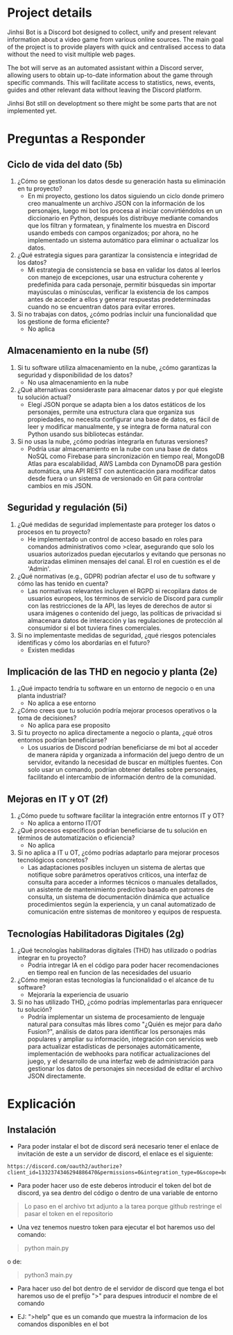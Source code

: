 # Project details

Jinhsi Bot is a Discord bot designed to collect, unify and present relevant information about a video game from various online sources. The main goal of the project is to provide players with quick and centralised access to data without the need to visit multiple web pages.

The bot will serve as an automated assistant within a Discord server, allowing users to obtain up-to-date information about the game through specific commands. This will facilitate access to statistics, news, events, guides and other relevant data without leaving the Discord platform.

Jinhsi Bot still on developtment so there might be some parts that are not implemented yet.

# Preguntas a Responder

## Ciclo de vida del dato (5b)
1. ¿Cómo se gestionan los datos desde su generación hasta su eliminación en tu proyecto?
   - En mi proyecto, gestiono los datos siguiendo un ciclo donde primero creo manualmente un archivo JSON con la información de los personajes, luego mi bot los procesa al iniciar convirtiéndolos en un diccionario en Python, después los distribuye mediante comandos que los filtran y formatean, y finalmente los muestra en Discord usando embeds con campos organizados; por ahora, no he implementado un sistema automático para eliminar o actualizar los datos.
2. ¿Qué estrategia sigues para garantizar la consistencia e integridad de los datos?
   - Mi estrategia de consistencia se basa en validar los datos al leerlos con manejo de excepciones, usar una estructura coherente y predefinida para cada personaje, permitir búsquedas sin importar mayúsculas o minúsculas, verificar la existencia de los campos antes de acceder a ellos y generar respuestas predeterminadas cuando no se encuentran datos para evitar errores.
3. Si no trabajas con datos, ¿cómo podrías incluir una funcionalidad que los gestione de forma eficiente?
   - No aplica

## Almacenamiento en la nube (5f)
1. Si tu software utiliza almacenamiento en la nube, ¿cómo garantizas la seguridad y disponibilidad de los datos?
   - No usa almacenamiento en la nube
2. ¿Qué alternativas consideraste para almacenar datos y por qué elegiste tu solución actual?
   - Elegí JSON porque se adapta bien a los datos estáticos de los personajes, permite una estructura clara que organiza sus propiedades, no necesita configurar una base de datos, es fácil de leer y modificar manualmente, y se integra de forma natural con Python usando sus bibliotecas estándar.
3. Si no usas la nube, ¿cómo podrías integrarla en futuras versiones?
   - Podría usar almacenamiento en la nube con una base de datos NoSQL como Firebase para sincronización en tiempo real, MongoDB Atlas para escalabilidad, AWS Lambda con DynamoDB para gestión automática, una API REST con autenticación para modificar datos desde fuera o un sistema de versionado en Git para controlar cambios en mis JSON.

## Seguridad y regulación (5i)
1. ¿Qué medidas de seguridad implementaste para proteger los datos o procesos en tu proyecto?
   - He implementado un control de acceso basado en roles para comandos administrativos como >clear, asegurando que solo los usuarios autorizados puedan ejecutarlos y evitando que personas no autorizadas eliminen mensajes del canal. El rol en cuestión es el de 'Admin'.
2. ¿Qué normativas (e.g., GDPR) podrían afectar el uso de tu software y cómo las has tenido en cuenta?
   - Las normativas relevantes incluyen el RGPD si recopilara datos de usuarios europeos, los términos de servicio de Discord para cumplir con las restricciones de la API, las leyes de derechos de autor si usara imágenes o contenido del juego, las políticas de privacidad si almacenara datos de interacción y las regulaciones de protección al consumidor si el bot tuviera fines comerciales.
3. Si no implementaste medidas de seguridad, ¿qué riesgos potenciales identificas y cómo los abordarías en el futuro?
   - Existen medidas

## Implicación de las THD en negocio y planta (2e)
1. ¿Qué impacto tendría tu software en un entorno de negocio o en una planta industrial?
   - No aplica a ese entorno
2. ¿Cómo crees que tu solución podría mejorar procesos operativos o la toma de decisiones?
   - No aplica para ese proposito
3. Si tu proyecto no aplica directamente a negocio o planta, ¿qué otros entornos podrían beneficiarse?
   - Los usuarios de Discord podrían beneficiarse de mi bot al acceder de manera rápida y organizada a información del juego dentro de un servidor, evitando la necesidad de buscar en múltiples fuentes. Con solo usar un comando, podrían obtener detalles sobre personajes, facilitando el intercambio de información dentro de la comunidad.

## Mejoras en IT y OT (2f)
1. ¿Cómo puede tu software facilitar la integración entre entornos IT y OT?
   - No aplica a entorno IT/OT
2. ¿Qué procesos específicos podrían beneficiarse de tu solución en términos de automatización o eficiencia?
   - No aplica
3. Si no aplica a IT u OT, ¿cómo podrías adaptarlo para mejorar procesos tecnológicos concretos?
   - Las adaptaciones posibles incluyen un sistema de alertas que notifique sobre parámetros operativos críticos, una interfaz de consulta para acceder a informes técnicos o manuales detallados, un asistente de mantenimiento predictivo basado en patrones de consulta, un sistema de documentación dinámica que actualice procedimientos según la experiencia, y un canal automatizado de comunicación entre sistemas de monitoreo y equipos de respuesta.

## Tecnologías Habilitadoras Digitales (2g)
1. ¿Qué tecnologías habilitadoras digitales (THD) has utilizado o podrías integrar en tu proyecto?
   - Podria intregar IA en el código para poder hacer recomendaciones en tiempo real en funcion de las necesidades del usuario
2. ¿Cómo mejoran estas tecnologías la funcionalidad o el alcance de tu software?
   - Mejoraría la experiencia de usuario
3. Si no has utilizado THD, ¿cómo podrías implementarlas para enriquecer tu solución?
   - Podría implementar un sistema de procesamiento de lenguaje natural para consultas más libres como "¿Quién es mejor para daño Fusion?", análisis de datos para identificar los personajes más populares y ampliar su información, integración con servicios web para actualizar estadísticas de personajes automáticamente, implementación de webhooks para notificar actualizaciones del juego, y el desarrollo de una interfaz web de administración para gestionar los datos de personajes sin necesidad de editar el archivo JSON directamente.


# Explicación

## Instalación

- Para poder instalar el bot de discord será necesario tener el enlace de invitación de este a un servidor de discord, el enlace es el siguiente:

```
https://discord.com/oauth2/authorize?client_id=1332374346294886470&permissions=0&integration_type=0&scope=bot
```

- Para poder hacer uso de este deberos introducir el token del bot de discord, ya sea dentro del código o dentro de una variable de entorno 

> Lo paso en el archivo txt adjunto a la tarea porque github restringe el pasar el token en el repositorio

- Una vez tenemos nuestro token para ejecutar el bot haremos uso del comando:
>python main.py

o de:
> python3 main.py


- Para hacer uso del bot dentro de el servidor de discord que tenga el bot haremos uso de el prefijo ">" para despues introducir el nombre de el comando 

- EJ: ">help" que es un comando que muestra la informacion de los comandos disponibles en el bot
